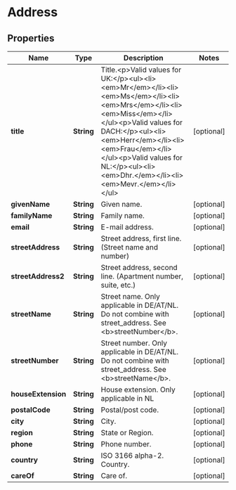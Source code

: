 

# Address


## Properties

| Name | Type | Description | Notes |
|------------ | ------------- | ------------- | -------------|
|**title** | **String** | Title.&lt;p&gt;Valid values for UK:&lt;/p&gt;&lt;ul&gt;&lt;li&gt;&lt;em&gt;Mr&lt;/em&gt;&lt;/li&gt;&lt;li&gt;&lt;em&gt;Ms&lt;/em&gt;&lt;/li&gt;&lt;li&gt;&lt;em&gt;Mrs&lt;/em&gt;&lt;/li&gt;&lt;li&gt;&lt;em&gt;Miss&lt;/em&gt;&lt;/li&gt;&lt;/ul&gt;&lt;p&gt;Valid values for DACH:&lt;/p&gt;&lt;ul&gt;&lt;li&gt;&lt;em&gt;Herr&lt;/em&gt;&lt;/li&gt;&lt;li&gt;&lt;em&gt;Frau&lt;/em&gt;&lt;/li&gt;&lt;/ul&gt;&lt;p&gt;Valid values for NL:&lt;/p&gt;&lt;ul&gt;&lt;li&gt;&lt;em&gt;Dhr.&lt;/em&gt;&lt;/li&gt;&lt;li&gt;&lt;em&gt;Mevr.&lt;/em&gt;&lt;/li&gt;&lt;/ul&gt; |  [optional] |
|**givenName** | **String** | Given name. |  [optional] |
|**familyName** | **String** | Family name. |  [optional] |
|**email** | **String** | E-mail address. |  [optional] |
|**streetAddress** | **String** | Street address, first line. (Street name and number) |  [optional] |
|**streetAddress2** | **String** | Street address, second line. (Apartment number, suite, etc.) |  [optional] |
|**streetName** | **String** | Street name. Only applicable in DE/AT/NL. Do not combine with street_address. See &lt;b&gt;streetNumber&lt;/b&gt;. |  [optional] |
|**streetNumber** | **String** | Street number. Only applicable in DE/AT/NL. Do not combine with street_address. See &lt;b&gt;streetName&lt;/b&gt;. |  [optional] |
|**houseExtension** | **String** | House extension. Only applicable in NL |  [optional] |
|**postalCode** | **String** | Postal/post code. |  [optional] |
|**city** | **String** | City. |  [optional] |
|**region** | **String** | State or Region. |  [optional] |
|**phone** | **String** | Phone number. |  [optional] |
|**country** | **String** | ISO 3166 alpha-2. Country. |  [optional] |
|**careOf** | **String** | Care of. |  [optional] |



